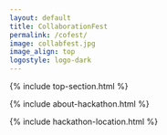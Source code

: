 ```yaml
---
layout: default
title: CollaborationFest
permalink: /cofest/
image: collabfest.jpg
image_align: top
logostyle: logo-dark
---
```


 {% include top-section.html %}

 {% include about-hackathon.html %}

 {% include hackathon-location.html %}

